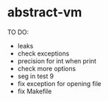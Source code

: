 # abstract-vm
TO DO:
- leaks
- check exceptions
- precision for int when print
- check more options
- seg in test 9
- fix exception for opening file
- fix Makefile